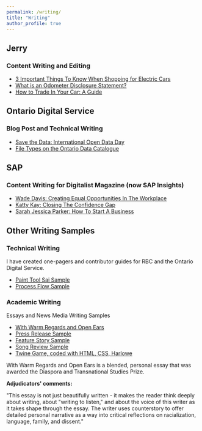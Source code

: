 ```yaml
---
permalink: /writing/
title: "Writing"
author_profile: true
---
```

## Jerry 
### Content Writing and Editing
* [3 Important Things To Know When Shopping for Electric Cars](https://getjerry.com/insights/3-important-things-to-know-when-shopping-electric-cars)
* [What is an Odometer Disclosure Statement?](https://getjerry.com/car-insurance/odometer-disclosure-statement)
* [How to Trade In Your Car: A Guide](https://getjerry.com/car-insurance/how-to-trade-in-a-car)

## Ontario Digital Service
### Blog Post and Technical Writing
* [Save the Data: International Open Data Day](https://medium.com/ontariodigital/save-the-data-international-open-data-day-9150c19da489)
* [File Types on the Ontario Data Catalogue](https://data.ontario.ca/about#training-materials)

## SAP
### Content Writing for Digitalist Magazine (now SAP Insights)
* [Wade Davis: Creating Equal Opportunities In The Workplace](https://www.digitalistmag.com/future-of-work/2018/06/19/wade-davis-creating-equal-opportunities-in-workplace-06147922/)
* [Katty Kay: Closing The Confidence Gap](https://www.digitalistmag.com/future-of-work/2018/06/05/katty-kay-closing-confidence-gap-06147920/)
* [Sarah Jessica Parker: How To Start A Business](https://www.digitalistmag.com/future-of-work/2018/05/22/sarah-jessica-parker-how-to-start-business-06060038/)

## Other Writing Samples
### Technical Writing

I have created one-pagers and contributor guides for RBC and the Ontario Digital Service.

* [Paint Tool Sai Sample](https://janeluwrites.files.wordpress.com/2021/06/f81fec_d596f1871ce142fabd401aef8b8cbb7a.pdf)
* [Process Flow Sample](https://janeluwrites.files.wordpress.com/2021/06/process-flow-for-creatr-2.png)

### Academic Writing
Essays and News Media Writing Samples

* [With Warm Regards and Open Ears](https://janeluwrites.files.wordpress.com/2021/06/with-warm-regards-and-open-ears-jane-resume.pdf)
* [Press Release Sample](https://janeluwrites.files.wordpress.com/2021/06/pr-assignment-jane-resume.pdf) 
* [Feature Story Sample](https://janeluwrites.files.wordpress.com/2021/06/feature_assignment-resume.pdf) 
* [Song Review Sample](https://janeluwrites.files.wordpress.com/2021/06/review-jane.pdf)
* [Twine Game, coded with HTML, CSS, Harlowe](https://janelu.itch.io/when-we-fall)

With Warm Regards and Open Ears is a blended, personal essay that was awarded the Diaspora and Transnational Studies Prize.

**Adjudicators' comments:**

"This essay is not just beautifully written - it makes the reader think deeply about writing, about "writing to listen," and about the voice of this writer as it takes shape through the essay. The writer uses counterstory to offer detailed personal narrative as a way into critical reflections on racialization, language, family, and dissent."
